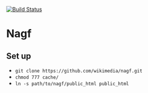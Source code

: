 [![Build Status](https://travis-ci.org/wikimedia/nagf.svg?branch=master)](https://travis-ci.org/wikimedia/nagf)

# Nagf

## Set up

* `git clone https://github.com/wikimedia/nagf.git`
* `chmod 777 cache/`
* `ln -s path/to/nagf/public_html public_html`
